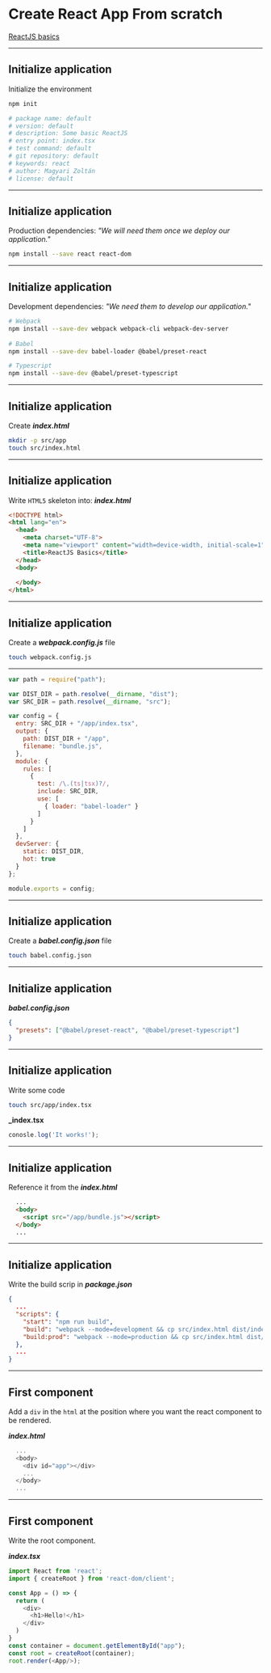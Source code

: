 # Create React App From scratch

[ReactJS basics](https://youtu.be/uextYhQGP6k)

---

## Initialize application

Initialize the environment

```bash
npm init

# package name: default
# version: default
# description: Some basic ReactJS
# entry point: index.tsx 
# test command: default
# git repository: default
# keywords: react 
# author: Magyari Zoltán
# license: default
```

---

## Initialize application

Production dependencies: _"We will need them once we deploy our application."_

```bash 
npm install --save react react-dom 
```

---

## Initialize application

Development dependencies: _"We need them to develop our application."_


```bash
# Webpack
npm install --save-dev webpack webpack-cli webpack-dev-server 
              
# Babel
npm install --save-dev babel-loader @babel/preset-react

# Typescript
npm install --save-dev @babel/preset-typescript
```

---

## Initialize application

Create **_index.html_**

```bash
mkdir -p src/app
touch src/index.html
```
---

## Initialize application

Write `HTML5` skeleton into: **_index.html_**

```html
<!DOCTYPE html>
<html lang="en">
  <head>
    <meta charset="UTF-8">
    <meta name="viewport" content="width=device-width, initial-scale=1">
    <title>ReactJS Basics</title>
  </head>
  <body>
  
  </body>
</html>
```

---

## Initialize application

Create a **_webpack.config.js_** file

```bash
touch webpack.config.js
```

---

```js
var path = require("path");

var DIST_DIR = path.resolve(__dirname, "dist");
var SRC_DIR = path.resolve(__dirname, "src");

var config = {
  entry: SRC_DIR + "/app/index.tsx",
  output: {
    path: DIST_DIR + "/app",
    filename: "bundle.js",
  },
  module: {
    rules: [
      {
        test: /\.(ts|tsx)?/,
        include: SRC_DIR,
        use: [
          { loader: "babel-loader" }
        ]
      }
    ]
  },
  devServer: {
    static: DIST_DIR,
    hot: true
  }
};

module.exports = config;
```

---

## Initialize application

Create a **_babel.config.json_** file

```bash
touch babel.config.json
```

---


## Initialize application

**_babel.config.json_**
```json
{
  "presets": ["@babel/preset-react", "@babel/preset-typescript"]
}
```

---

## Initialize application

Write some code

```bash
touch src/app/index.tsx
```

**_index.tsx**
```js
conosle.log('It works!');
```

---

## Initialize application

Reference it from the **_index.html_**

```html
  ...
  <body>
    <script src="/app/bundle.js"></script>
  </body>
  ...

```

---

## Initialize application

Write the build scrip in **_package.json_**

```json
{
  ...
  "scripts": {
    "start": "npm run build",
    "build": "webpack --mode=development && cp src/index.html dist/index.html && webpack-dev-server",
    "build:prod": "webpack --mode=production && cp src/index.html dist/index.html"
  },
  ...
}
```

---

## First component

Add a `div` in the `html` at the position where you want the react component to be rendered.

**_index.html_**
```js
  ...
  <body>
    <div id="app"></div>
    ...
  </body>
  ...
```

---

## First component

Write the root component.

**_index.tsx_**
```js 
import React from 'react';
import { createRoot } from 'react-dom/client';

const App = () => {
  return (
    <div>
      <h1>Hello!</h1>
    </div>
  )
}
const container = document.getElementById("app");
const root = createRoot(container);
root.render(<App/>);
```
